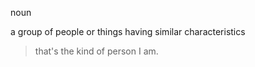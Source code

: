 noun

a group of people or things having similar characteristics

> that's the kind of person I am.
